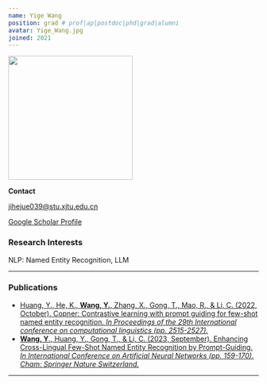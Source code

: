 ```yaml
---
name: Yige Wang
position: grad # prof|ap|postdoc|phd|grad|alumni
avatar: Yige_Wang.jpg
joined: 2021
---
```


<img width="250" src="{{site.baseurl}}/images/people/{{page.avatar}}" data-action="zoom">

**Contact**

<i class="fa fa-envelope-o"></i> <jihejue039@stu.xjtu.edu.cn><br>

[<i class="fa fa-google"></i> Google Scholar Profile](https://scholar.google.com/citations?user=n_q77hsAAAAJ&hl=en&oi=sra)

### Research Interests

NLP: Named Entity Recognition, LLM

<hr>


### Publications

- [Huang, Y., He, K., **Wang, Y.**, Zhang, X., Gong, T., Mao, R., & Li, C. (2022, October). Copner: Contrastive learning with prompt guiding for few-shot named entity recognition. _In Proceedings of the 29th International conference on computational linguistics (pp. 2515-2527)._](https://aclanthology.org/2022.coling-1.222/)
- [**Wang, Y**., Huang, Y., Gong, T., & Li, C. (2023, September). Enhancing Cross-Lingual Few-Shot Named Entity Recognition by Prompt-Guiding. _In International Conference on Artificial Neural Networks (pp. 159-170). Cham: Springer Nature Switzerland._](https://link.springer.com/chapter/10.1007/978-3-031-44207-0_14)

<hr>

